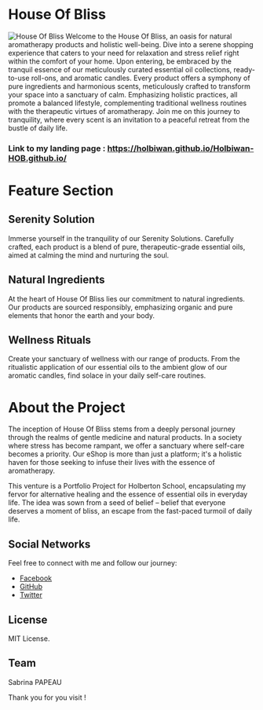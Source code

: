 # House Of Bliss

![House Of Bliss](https://zupimages.net/up/24/06/1e99.png)
Welcome to the House Of Bliss, an oasis for natural aromatherapy products and holistic well-being.
Dive into a serene shopping experience that caters to your need for relaxation and stress relief right within the comfort of your home.
Upon entering, be embraced by the tranquil essence of our meticulously curated essential oil collections, ready-to-use roll-ons, and aromatic candles.
Every product offers a symphony of pure ingredients and harmonious scents, meticulously crafted to transform your space into a sanctuary of calm.
Emphasizing holistic practices, all promote a balanced lifestyle, complementing traditional wellness routines with the therapeutic virtues of aromatherapy.
Join me on this journey to tranquility, where every scent is an invitation to a peaceful retreat from the bustle of daily life.

### Link to my landing page : https://holbiwan.github.io/Holbiwan-HOB.github.io/


# Feature Section

##  Serenity Solution
Immerse yourself in the tranquility of our Serenity Solutions. Carefully crafted, each product is a blend of pure, therapeutic-grade essential oils, aimed at calming the mind and nurturing the soul.

## Natural Ingredients
At the heart of House Of Bliss lies our commitment to natural ingredients. Our products are sourced responsibly, emphasizing organic and pure elements that honor the earth and your body.

## Wellness Rituals
Create your sanctuary of wellness with our range of products. From the ritualistic application of our essential oils to the ambient glow of our aromatic candles, find solace in your daily self-care routines.

# About the Project

The inception of House Of Bliss stems from a deeply personal journey through the realms of gentle medicine and natural products. In a society where stress has become rampant, we offer a sanctuary where self-care becomes a priority. Our eShop is more than just a platform; it's a holistic haven for those seeking to infuse their lives with the essence of aromatherapy.

This venture is a Portfolio Project for Holberton School, encapsulating my fervor for alternative healing and the essence of essential oils in everyday life. The idea was sown from a seed of belief – belief that everyone deserves a moment of bliss, an escape from the fast-paced turmoil of daily life.

## Social Networks
Feel free to connect with me and follow our journey:
- [Facebook](https://www.facebook.com/profile.php?id=61553967928400)
- [GitHub](https://github.com/Holbiwan)
- [Twitter](https://twitter.com/Holbiwan_Place)


## License
MIT License.

## Team 
Sabrina PAPEAU

Thank you for you visit !


